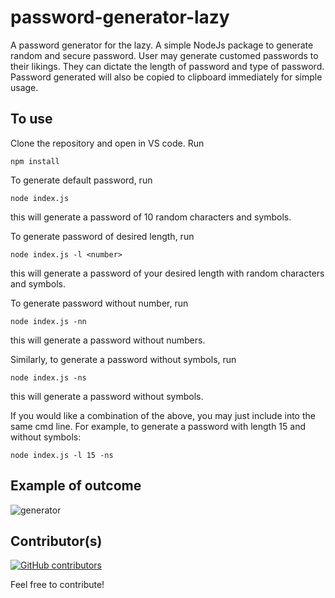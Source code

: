 # password-generator-lazy
A password generator for the lazy. A simple NodeJs package to generate random and secure password. 
User may generate customed passwords to their likings. They can dictate the length of password and type of password. 
Password generated will also be copied to clipboard immediately for simple usage.

## To use
Clone the repository and open in VS code. 
Run 
```
npm install
```

To generate default password, run 
```
node index.js
```
this will generate a password of 10 random characters and symbols.

To generate password of desired length, run
```
node index.js -l <number>
```
this will generate a password of your desired length with random characters and symbols.

To generate password without number, run
```
node index.js -nn
```
this will generate a password without numbers.

Similarly, to generate a password without symbols, run
```
node index.js -ns
```
this will generate a password without symbols.

If you would like a combination of the above, you may just include into the same cmd line. 
For example, to generate a password with length 15 and without symbols:
```
node index.js -l 15 -ns
```
## Example of outcome

![generator](https://user-images.githubusercontent.com/60170717/133631302-9a2ca557-48e5-450f-9999-cf24bdde5856.png)

## Contributor(s)
[![GitHub contributors](https://img.shields.io/github/contributors/valeryfun/password-generator-lazy)](https://github.com/valeryfun/password-generator-lazy/graphs/contributors)

Feel free to contribute!
